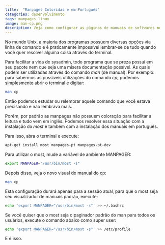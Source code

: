 ```yaml
---
title:  "Manpages Coloridas e em Português"
categories: desenvolvimento
tags: manpages linux
image: man-cp.png
description: Veja como configurar as páginas de manuais de softwares no Linux para português e coloridas.
---
```


No mundo Unix, a maioria dos programas possuem diversas opções  via linha de comando e é praticamente impossível lembrar-se de tudo quando você quer resolver alguma coisa através do terminal.

Para facilitar a vida do sysadmin, todo programa que se preza possui em seu pacote nem que seja uma mísera documentação possível. As quais podem ser utilizadas através do comando _man_ (de manual). Por exemplo: para sabermos as possíveis utilizações do comando _cp_, podemos simplesmente abrir o terminal e digitar:

```sh
man cp
```

Então podemos estudar ou relembrar aquele comando que você estava precisando e não lembrava mais.

Porém, por padrão as manpages não possuem coloração para facilitar a leitura e tudo vem em inglês. Podemos resolver essa situação com a instalação do _most_ e também com a instalação dos manuais em português.

Para isso, abra o terminal e execute:

```sh
apt-get install most manpages-pt manpages-pt-dev
```

Para utilizar o most, mude a variável de ambiente MANPAGER:

```sh
export MANPAGER="/usr/bin/most -s"
```

Depois disso, veja o novo visual do manual do cp:

```sh
man cp
```

Esta configuração durará apenas para a sessão atual, para que o most seja seu visualizador de manuais padrão, execute:

```sh
echo 'export MANPAGER="/usr/bin/most -s"' >> ~/.bashrc
```

Se você quiser que o most seja o paginador padrão do man para todos os usuários, execute o comando abaixo como super user:

```sh
echo 'export MANPAGER="/usr/bin/most -s"' >> /etc/profile
```

E é isso.
